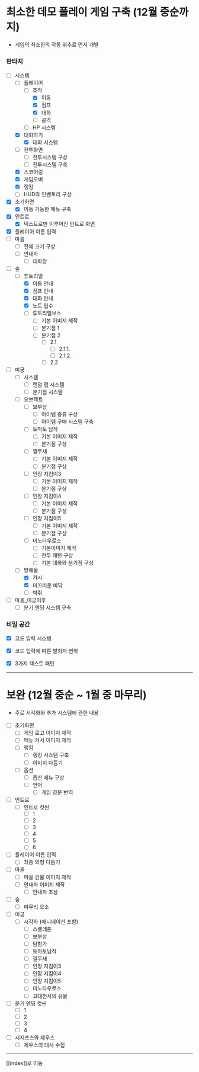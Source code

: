 # 최소한 데모 플레이 게임 구축 (12월 중순까지)
- 게임의 최소한의 작동 위추로 먼저 개발

### 판타지
- [ ] 시스템
	- [ ] 플레이어 
		- [ ] 조작
			- [x] 이동
			- [x] 점프
			- [x] 대화
			- [ ] 공격
		- [ ] HP 시스템
	- [x] 대화하기
		- [x] 대화 시스템
	- [ ] 전투화면
		- [ ] 전투시스템 구상
		- [ ] 전투시스템 구축
	- [x] 스코어링
	- [x] 게임오버
	- [x] 랭킹
	- [ ] HUD와 인벤토리 구상
- [x] 초기화면
	- [x] 이동 가능한 메뉴 구축
- [x] 인트로
	- [x] 텍스트로만 이루어진 인트로 화면
- [x] 플레이어 이름 입력
- [ ] 마을
	- [ ] 전체 크기 구상
	- [ ] 안내자
		- [ ] 대화창
- [ ] 숲
	- [ ] 튜토리얼
		- [x] 이동 안내
		- [x] 점프 안내
		- [x] 대화 안내
		- [x] 노트 입수
		- [ ] 튜토리얼보스
			- [ ] 기본 이미지 제작
			- [ ] 분기점 1
			- [ ] 분기점 2
				- [ ] 2.1
					- [ ] 2.1.1.
					- [ ] 2.1.2.
				- [ ] 2.2
- [ ] 미궁
	- [ ] 시스템
		- [ ] 랜덤 맵 시스템
		- [ ] 분기점 시스템
	- [ ] 오브젝트
		- [ ] 보부상
			- [ ] 아이템 종류 구상
			- [ ] 아이템 구매 시스템 구축
		- [ ] 토마토 남작
			- [ ] 기본 이미지 제작
			- [ ] 분기점 구상
		- [ ] 껄무새
			- [ ] 기본 이미지 제작
			- [ ] 분기점 구상
		- [ ] 인장 지킴이3
			- [ ] 기본 이미지 제작
			- [ ] 분기점 구상
		- [ ] 인장 지킴이4
			- [ ] 기본 이미지 제작
			- [ ] 분기점 구상
		- [ ] 인장 지킴이5
			- [ ] 기본 이미지 제작
			- [ ] 분기점 구상
		- [ ] 미노타우로스
			- [ ] 기본이미지 제작
			- [ ] 전투 패턴 구상
			- [ ] 기본 대화와 분기점 구상
	- [ ] 방해물
		- [x] 가시
		- [x] 미끄러운 바닥
		- [ ] 박쥐
- [ ] 마을_미궁이후
	- [ ] 분기 엔딩 시스템 구축

### 비밀 공간
- [x] 코드 입력 시스템
- [x] 코드 입력에 따른 발화자 변화
- [x] 3가지 텍스트 패턴



---
# 보완 (12월 중순 ~ 1월 중 마무리)
- 주로 시각화와 추가 시스템에 관한 내용

- [ ] 초기화면
	- [ ] 게임 로고 이미지 제작
	- [ ] 메뉴 커서 이미지 제작
	- [ ] 랭킹
		- [ ] 랭킹 시스템 구축
		- [ ] 이미지 다듬기
	- [ ] 옵션
		- [ ] 옵션 메뉴 구상
		- [ ] 언어
			- [ ] 게임 영문 번역
- [ ] 인트로
	- [ ] 인트로 컷씬
		- [ ] 1
		- [ ] 2
		- [ ] 3
		- [ ] 4
		- [ ] 5
		- [ ] 6
- [ ] 플레이어 이름 입력
	- [ ] 최종 외형 다듬기
- [ ] 마을
	- [ ] 마을 건물 이미지 제작
	- [ ] 안내자 이미지 제작
		- [ ] 안내자 초상
- [ ] 숲
	- [ ] 마무리 요소
- [ ] 미궁
	- [ ] 시각화 (애니메이션 포함)
		- [ ] 스켈레톤
		- [ ] 보부상
		- [ ] 탐험가
		- [ ] 토마토남작
		- [ ] 껄무새
		- [ ] 인장 지킴이3
		- [ ] 인장 지킴이4
		- [ ] 인장 지킴이5
		- [ ] 미노타우로스
		- [ ] 고대천사의 유물
- [ ] 분기 엔딩 컷씬
	- [ ] 1
	- [ ] 2
	- [ ] 3
	- [ ] 4
- [ ] 시지프스와 제우스
	- [ ] 제우스의 대사 수집

---
[[index]]로 이동